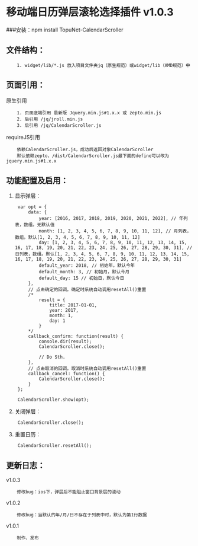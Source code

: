 # 移动端日历弹层滚轮选择插件 v1.0.3
###安装：npm install TopuNet-CalendarScroller

文件结构：
-------------
        1. widget/lib/*.js 放入项目文件夹jq（原生规范）或widget/lib（AMD规范）中

页面引用：
-------------
原生引用

        1. 页面底端引用 最新版 Jquery.min.js#1.x.x 或 zepto.min.js
        2. 后引用 /jq/jroll.min.js
        3. 后引用 /jq/CalendarScroller.js

requireJS引用

        依赖CalendarScroller.js，成功后返回对象CalendarScroller
        默认依赖zepto，/dist/CalendarScroller.js最下面的define可以改为jquery.min.js#1.x.x

功能配置及启用：
--------------
1. 显示弹层：

        var opt = {
            data: {
                year: [2016, 2017, 2018, 2019, 2020, 2021, 2022], // 年列表，数组。无默认值
                month: [1, 2, 3, 4, 5, 6, 7, 8, 9, 10, 11, 12], // 月列表，数组。默认[1, 2, 3, 4, 5, 6, 7, 8, 9, 10, 11, 12]
                day: [1, 2, 3, 4, 5, 6, 7, 8, 9, 10, 11, 12, 13, 14, 15, 16, 17, 18, 19, 20, 21, 22, 23, 24, 25, 26, 27, 28, 29, 30, 31], // 日列表，数组。默认[1, 2, 3, 4, 5, 6, 7, 8, 9, 10, 11, 12, 13, 14, 15, 16, 17, 18, 19, 20, 21, 22, 23, 24, 25, 26, 27, 28, 29, 30, 31]
                default_year: 2018, // 初始年，默认今年
                default_month: 3, // 初始月，默认今月
                default_day: 15 // 初始日，默认今日
            },
            // 点击确定的回调。确定时系统自动调用resetAll()重置
            /*
                result = {
                    title: 2017-01-01,
                    year: 2017,
                    month: 1,
                    day: 1
                }
            */
            callback_confirm: function(result) {
                console.dir(result);
                CalendarScroller.close();

                // Do Sth.
            },
            // 点击取消的回调。取消时系统自动调用resetAll()重置
            callback_cancel: function() {
                CalendarScroller.close();
            }
        };

        CalendarScroller.show(opt);

2. 关闭弹层：
        
        CalendarScroller.close();

3. 重置日历：

        CalendarScroller.resetAll();

更新日志：
-------------
v1.0.3

        修改bug：ios下，弹层后不能阻止窗口背景层的滚动

v1.0.2

        修改bug：当默认的年/月/日不存在于列表中时，默认为第1行数据

v1.0.1

        制作、发布
        